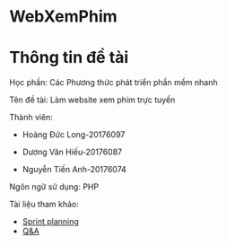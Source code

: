 # WebXemPhim
# Thông tin đề tài
Học phần: Các Phương thức phát triển phần mềm nhanh

Tên đề tài: Làm website xem phim trực tuyến

Thành viên:

- Hoàng Đức Long-20176097

- Dương Văn Hiếu-20176087

- Nguyễn Tiến Anh-20176074

Ngôn ngữ sử dụng: PHP

Tài liệu tham khảo:

- [Sprint planning](https://docs.google.com/spreadsheets/d/16i-ogMAvyHw0cUPDh8gvjOZuRrhflfdbSUoPXctM2mM/edit#gid=0)
- [Q&A](https://drive.google.com/open?id=1mtWweQX9rc9au-i_Ix3SnW4coITNS6KJciskskiBOD0)
